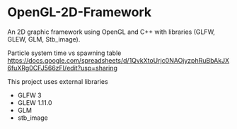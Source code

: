 # OpenGL-2D-Framework
An 2D graphic framework using OpenGL and C++ with libraries (GLFW, GLEW, GLM, Stb_image).

Particle system time vs spawning table
https://docs.google.com/spreadsheets/d/1QvkXtoUrjc0NAOjyzphRuBbAkJX6fuXRg0CFJ566zFI/edit?usp=sharing

This project uses external libraries
- GLFW 3
- GLEW 1.11.0
- GLM
- stb_image
